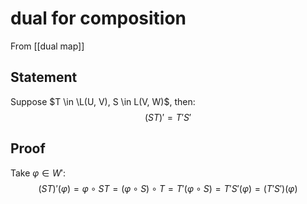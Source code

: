 # dual for composition
From [[dual map]]

## Statement
Suppose $T \in \L(U, V), S \in L(V, W)$, then:
$$(ST)' = T'S'$$

## Proof
Take $\varphi \in W'$:
$$(ST)'(\varphi) = \varphi \circ ST = (\varphi \circ S) \circ T = T'(\varphi \circ S) = T'S'(\varphi) = (T'S')(\varphi)$$
